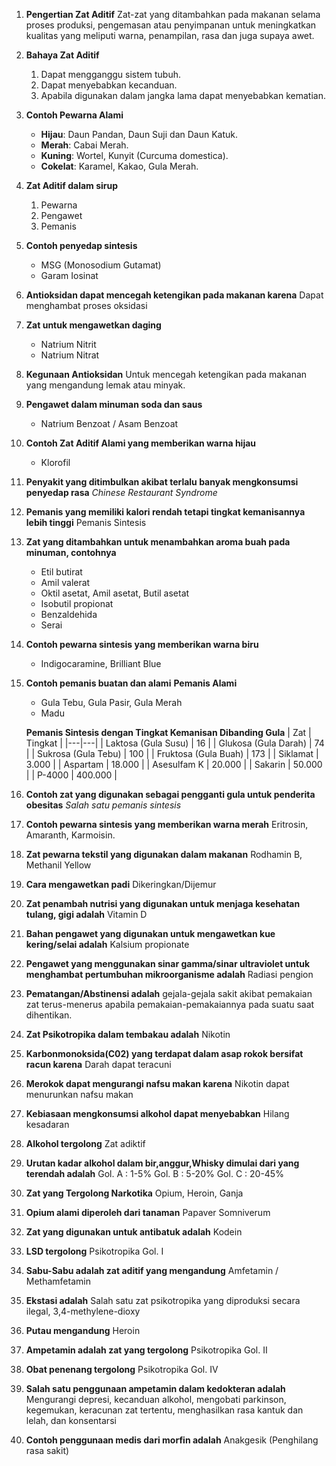 1. **Pengertian Zat Aditif**
	Zat-zat yang ditambahkan pada makanan selama proses produksi, pengemasan atau penyimpanan untuk meningkatkan kualitas yang meliputi warna, penampilan, rasa dan juga supaya awet.
1. **Bahaya Zat Aditif**
	1. Dapat mengganggu sistem tubuh.
	2. Dapat menyebabkan kecanduan.
	3. Apabila digunakan dalam jangka lama dapat menyebabkan kematian.
1. **Contoh Pewarna Alami**
	- **Hijau**: Daun Pandan, Daun Suji dan Daun Katuk.
	- **Merah**: Cabai Merah.
	- **Kuning**: Wortel, Kunyit (Curcuma domestica).
	- **Cokelat**: Karamel, Kakao, Gula Merah.
1. **Zat Aditif dalam sirup**
	1. Pewarna
	2. Pengawet
	3. Pemanis
1. **Contoh penyedap sintesis**
	- MSG (Monosodium Gutamat)
	- Garam Iosinat
1. **Antioksidan dapat mencegah ketengikan pada makanan karena**
	Dapat menghambat proses oksidasi
1. **Zat untuk mengawetkan daging**
	- Natrium Nitrit
	- Natrium Nitrat
1. **Kegunaan Antioksidan**
	Untuk mencegah ketengikan pada makanan yang mengandung lemak atau minyak.
1. **Pengawet dalam minuman soda dan saus**
	- Natrium Benzoat / Asam Benzoat
1. **Contoh Zat Aditif Alami yang memberikan warna hijau**
	- Klorofil
1. **Penyakit yang ditimbulkan akibat terlalu banyak mengkonsumsi penyedap rasa**
	*Chinese Restaurant Syndrome*
1. **Pemanis yang memiliki kalori rendah tetapi tingkat kemanisannya lebih tinggi**
	Pemanis Sintesis
1. **Zat yang ditambahkan untuk menambahkan aroma buah pada minuman, contohnya**
	- Etil butirat
	- Amil valerat
	- Oktil asetat, Amil asetat, Butil asetat
	- Isobutil propionat
	- Benzaldehida
	- Serai
1. **Contoh pewarna sintesis yang memberikan warna biru**
	- Indigocaramine, Brilliant Blue
1. **Contoh pemanis buatan dan alami**
	**Pemanis Alami**
	- Gula Tebu, Gula Pasir, Gula Merah
	- Madu

	**Pemanis Sintesis dengan Tingkat Kemanisan Dibanding Gula**
	| Zat | Tingkat |
	|---|---|
	| Laktosa (Gula Susu) | 16 |
	| Glukosa (Gula Darah) | 74 |
	| Sukrosa (Gula Tebu) | 100 |
	| Fruktosa (Gula Buah) | 173 |
	| Siklamat | 3.000 |
	| Aspartam | 18.000 |
	| Asesulfam K | 20.000 |
	| Sakarin | 50.000 |
	| P-4000 | 400.000 |
1. **Contoh zat yang digunakan sebagai pengganti gula untuk penderita obesitas**
	*Salah satu pemanis sintesis*
1. **Contoh pewarna sintesis yang memberikan warna merah**
	Eritrosin, Amaranth, Karmoisin.
1. **Zat pewarna tekstil yang digunakan dalam makanan**
	Rodhamin B, Methanil Yellow
1. **Cara mengawetkan padi**
	Dikeringkan/Dijemur
1. **Zat penambah nutrisi yang digunakan untuk menjaga kesehatan tulang, gigi adalah**
	Vitamin D
1. **Bahan pengawet yang digunakan untuk mengawetkan kue kering/selai adalah**
	Kalsium propionate
1. **Pengawet yang menggunakan sinar gamma/sinar ultraviolet untuk menghambat pertumbuhan mikroorganisme adalah**
	Radiasi pengion
1. **Pematangan/Abstinensi adalah**
	gejala-gejala sakit akibat pemakaian zat terus-menerus apabila pemakaian-pemakaiannya pada suatu saat dihentikan.
1. **Zat Psikotropika dalam tembakau adalah**
	Nikotin
1. **Karbonmonoksida(C02) yang terdapat dalam asap rokok bersifat racun karena**
	Darah dapat teracuni
1. **Merokok dapat mengurangi nafsu makan karena**
	Nikotin dapat menurunkan nafsu makan
1. **Kebiasaan mengkonsumsi alkohol dapat menyebabkan**
	Hilang kesadaran
1. **Alkohol tergolong**
	Zat adiktif
1. **Urutan kadar alkohol dalam bir,anggur,Whisky dimulai dari yang terendah adalah**
	Gol. A : 1-5%
	Gol. B : 5-20%
	Gol. C : 20-45%
1. **Zat yang Tergolong Narkotika**
	Opium, Heroin, Ganja
1. **Opium alami diperoleh dari tanaman**
	Papaver Somniverum
1. **Zat yang digunakan untuk antibatuk adalah**
	Kodein
1. **LSD tergolong**
	Psikotropika Gol. I
1. **Sabu-Sabu adalah zat aditif yang mengandung**
	Amfetamin / Methamfetamin
1. **Ekstasi adalah**
	Salah satu zat psikotropika yang diproduksi secara ilegal, 3,4-methylene-dioxy
1. **Putau mengandung**
	Heroin
1. **Ampetamin adalah zat yang tergolong**
	Psikotropika Gol. II
1. **Obat penenang tergolong**
	Psikotropika Gol. IV
1. **Salah satu penggunaan ampetamin dalam kedokteran adalah**
	Mengurangi depresi, kecanduan alkohol, mengobati parkinson, kegemukan, keracunan zat tertentu, menghasilkan rasa kantuk dan lelah, dan konsentarsi 
1. **Contoh penggunaan medis dari morfin adalah**
	Anakgesik (Penghilang rasa sakit)